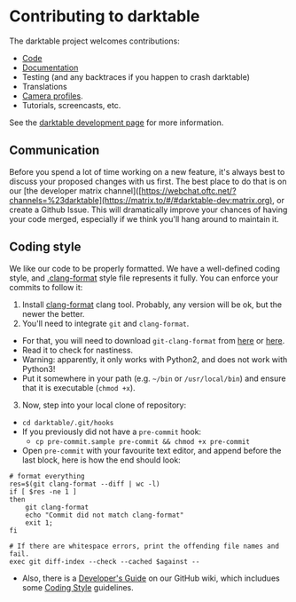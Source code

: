 # Contributing to darktable

The darktable project welcomes contributions:

* [Code](https://www.darktable.org/development/)
* [Documentation](https://www.darktable.org/resources/)
* Testing (and any backtraces if you happen to crash darktable)
* Translations
* [Camera profiles](https://www.darktable.org/resources/camera-support/).
* Tutorials, screencasts, etc.

See the [darktable development page](https://www.darktable.org/development/) for
more information.

## Communication

Before you spend a lot of time working on a new feature, it's always best to
discuss your proposed changes with us first.  The best place to do that is on
our [the developer matrix channel]([https://webchat.oftc.net/?channels=%23darktable](https://matrix.to/#/#darktable-dev:matrix.org), or create a Github Issue.  This will dramatically
improve your chances of having your code merged, especially if we think you'll
hang around to maintain it.

## Coding style

We like our code to be properly formatted. We have a well-defined coding style, 
and [.clang-format](.clang-format) style file represents it fully.
You can enforce your commits to follow it:

1. Install [clang-format](http://clang.llvm.org/docs/ClangFormat.html) clang tool. Probably, any version will be ok, but the newer the better.
2. You'll need to integrate `git` and `clang-format`.
  * For that, you will need to download `git-clang-format` from [here](https://github.com/llvm-mirror/clang/blob/master/tools/clang-format/git-clang-format) or [here](https://llvm.org/svn/llvm-project/cfe/trunk/tools/clang-format/git-clang-format).
  * Read it to check for nastiness.
  * Warning: apparently, it only works with Python2, and does not work with Python3!
  * Put it somewhere in your path (e.g. `~/bin` or `/usr/local/bin`) and ensure that it is executable (`chmod +x`).
3. Now, step into your local clone of repository:
  * `cd darktable/.git/hooks`
  * If you previously did not have a `pre-commit` hook:
    * `cp pre-commit.sample pre-commit && chmod +x pre-commit`
  * Open `pre-commit` with your favourite text editor, and append before the last block, here is how the end should look:
```
# format everything
res=$(git clang-format --diff | wc -l)
if [ $res -ne 1 ]
then
	git clang-format
	echo "Commit did not match clang-format"
	exit 1;
fi

# If there are whitespace errors, print the offending file names and fail.
exec git diff-index --check --cached $against --
```
* Also, there is a [Developer's Guide](https://github.com/darktable-org/darktable/wiki/Developer's-guide) on our GitHub wiki, which includues some [Coding Style](https://github.com/darktable-org/darktable/wiki/Developer's-guide#coding-style) guidelines.
